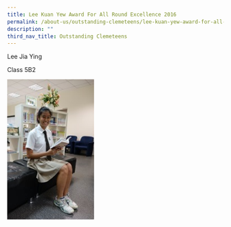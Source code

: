 ```yaml
---
title: Lee Kuan Yew Award For All Round Excellence 2016
permalink: /about-us/outstanding-clemeteens/lee-kuan-yew-award-for-all-round-excellence-2016/
description: ""
third_nav_title: Outstanding Clemeteens
---
```

Lee Jia Ying

Class 5B2

<img style="width:40%;height:40%" src="/images/Outstanding%20Clementeens/A1.jpg">